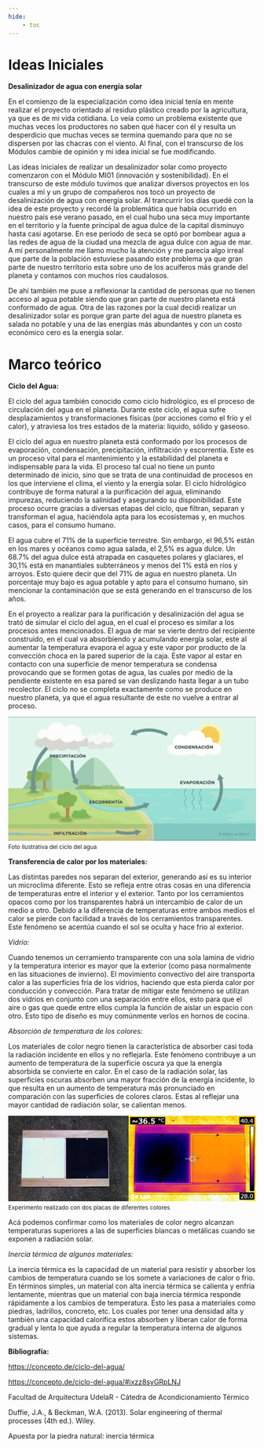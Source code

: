 ```yaml
---
hide:
    - toc
---
```


# Ideas Iniciales

<strong>Desalinizador de agua con energía solar</strong>

En el comienzo de la especialización como idea inicial tenía en mente realizar el proyecto orientado al residuo plástico creado por la agricultura, ya que es de mi vida cotidiana. Lo veía como un problema existente que muchas veces los productores no saben qué hacer con él y resulta un desperdicio que muchas veces se termina quemando para que no se dispersen por las chacras con el viento.
Al final, con el transcurso de los Módulos cambie de opinión y mi idea inicial se fue modificando. 

Las ideas iniciales de realizar un desalinizador solar como proyecto comenzaron con el Módulo MI01 (innovación y sostenibilidad).
En el transcurso de este módulo tuvimos que analizar diversos proyectos en los cuales a mí y un grupo de compañeros nos tocó un proyecto de desalinización de agua con energía solar. 
Al trancurrir los días quedé con la idea de este proyecto y recordé la problemática que había ocurrido en nuestro país ese verano pasado, en el cual hubo una seca muy importante en el territorio y la fuente principal de agua dulce de la capital disminuyo hasta casi agotarse. En ese periodo de seca se optó por bombear agua a las redes de agua de la ciudad una mezcla de agua dulce con agua de mar.
A mí personalmente me llamo mucho la atención y me parecía algo irreal que parte de la población estuviese pasando este problema ya que gran parte de nuestro territorio esta sobre uno de los acuíferos más grande del planeta y contamos con muchos ríos caudalosos.  

De ahí también me puse a reflexionar la cantidad de personas que no tienen acceso al agua potable siendo que gran parte de nuestro planeta está conformado de agua.
Otra de las razones por la cual decidi realizar un desalinizador solar es porque gran parte del agua de nuestro planeta es salada no potable y una de las energías más abundantes y con un costo económico cero es la energía solar. 

# Marco teórico

<strong>Ciclo del Agua:</strong>

El ciclo del agua también conocido como ciclo hidrológico, es el proceso de circulación del agua en el planeta. Durante este ciclo, el agua sufre desplazamientos y transformaciones físicas (por acciones como el frío y el calor), y atraviesa los tres estados de la materia: líquido, sólido y gaseoso.

El ciclo del agua en nuestro planeta está conformado por los procesos de evaporación, condensación, precipitación, infiltración y escorrentía.
Este es un proceso vital para el mantenimiento y la estabilidad del planeta e indispensable para la vida.
El proceso tal cual no tiene un punto determinado de inicio, sino que se trata de una continuidad de procesos en los que interviene el clima, el viento y la energía solar.
El ciclo hidrológico contribuye de forma natural a la purificación del agua, eliminando impurezas, reduciendo la salinidad y asegurando su disponibilidad. Este proceso ocurre gracias a diversas etapas del ciclo, que filtran, separan y transforman el agua, haciéndola apta para los ecosistemas y, en muchos casos, para el consumo humano.

El agua cubre el 71% de la superficie terrestre. Sin embargo, el 96,5% están en los mares y océanos como agua salada, el 2,5% es agua dulce. Un 68.7% del agua dulce está atrapada en casquetes polares y glaciares, el 30,1% está en manantiales subterráneos y menos del 1% está en ríos y arroyos.
Esto quiere decir que del 71% de agua en nuestro planeta. Un porcentaje muy bajo es agua potable y apto para el consumo humano, sin mencionar la contaminación que se está generando en el transcurso de los años.

En el proyecto a realizar para la purificación y desalinización del agua se trató de simular el ciclo del agua, en el cual el proceso es similar a los procesos antes mencionados. 
El agua de mar se vierte dentro del recipiente construido, en el cual va absorbiendo y acumulando energía solar, este al aumentar la temperatura evapora el agua y este vapor por producto de la convección choca en la pared superior de la caja. 
Este vapor al estar en contacto con una superficie de menor temperatura se condensa provocando que se formen gotas de agua, las cuales por medio de la pendiente existente en esa pared se van deslizando hasta llegar a un tubo recolector.
El ciclo no se completa exactamente como se produce en nuestro planeta, ya que el agua resultante de este no vuelve a entrar al proceso.

![](../images/Proyecto/Ciclo%20del%20agua/Ciclodelagua.png)
<small>Foto ilustrativa del ciclo del agua</small>

<strong>Transferencia de calor por los materiales:</strong>

Las distintas paredes nos separan del exterior, generando así es su interior un microclima diferente. Esto se refleja entre otras cosas en una diferencia de temperaturas entre el interior y el exterior. Tanto por los cerramientos opacos como por los transparentes habrá un intercambio de calor de un medio a otro. Debido a la diferencia de temperaturas entre ambos medios el calor se pierde con facilidad a través de los cerramientos transparentes. Este fenómeno se acentúa cuando el sol se oculta y hace frio al exterior.

<em>Vidrio:</em>

Cuando tenemos un cerramiento transparente con una sola lamina de vidrio y la temperatura interior es mayor que la exterior (como pasa normalmente en las situaciones de invierno). El movimiento convectivo del aire transporta calor a las superficies fría de los vidrios, haciendo que esta pierda calor por conducción y convección.
Para tratar de mitigar este fenómeno se utilizan dos vidrios en conjunto con una separación entre ellos, esto para que el aire o gas que quede entre ellos cumpla la función de aislar un espacio con otro. Esto tipo de diseño es muy comúnmente verlos en hornos de cocina.

<em>Absorción de temperatura de los colores:</em>

Los materiales de color negro tienen la característica de absorber casi toda la radiación incidente en ellos y no reflejarla. Este fenómeno contribuye a un aumento de temperatura de la superficie oscura ya que la energía absorbida se convierte en calor.
En el caso de la radiación solar, las superficies oscuras absorben una mayor fracción de la energía incidente, lo que resulta en un aumento de temperatura más pronunciado en comparación con las superficies de colores claros. Estas al reflejar una mayor cantidad de radiación solar, se calientan menos.

![](../images/Proyecto/Placa/placaspaint.PNG)
<small>Experimento realizado con dos placas de diferentes colores</small>

Acá podemos confirmar como los materiales de color negro alcanzan temperaturas superiores a las de superficies blancas o metálicas cuando se exponen a radiación solar.

<em>Inercia térmica de algunos materiales:</em>

La inercia térmica es la capacidad de un material para resistir y absorber los cambios de temperatura cuando se los somete a variaciones de calor o frio.
En términos simples, un material con alta inercia térmica se calienta y enfría lentamente, mientras que un material con baja inercia térmica responde rápidamente a los cambios de temperatura.
Esto les pasa a materiales como piedras, ladrillos, concreto, etc. Los cuales por tener una densidad alta y también una capacidad calorífica estos absorben y liberan calor de forma gradual y lenta lo que ayuda a regular la temperatura interna de algunos sistemas.


<strong>Bibliografía:</Strong>

https://concepto.de/ciclo-del-agua/

https://concepto.de/ciclo-del-agua/#ixzz8syGRpLNJ

Facultad de Arquitectura UdelaR - Cátedra de Acondicionamiento Térmico

Duffie, J.A., & Beckman, W.A. (2013). Solar engineering of thermal processes (4th ed.). Wiley.

Apuesta por la piedra natural: inercia térmica
